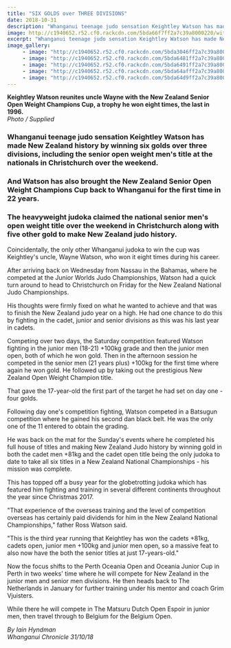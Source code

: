 ```yaml
---
title: "SIX GOLDS over THREE DIVISIONS"
date: 2018-10-31
description: "Whanganui teenage judo sensation Keightley Watson has made NZ history by winning six golds over three divisions..."
image: http://c1940652.r52.cf0.rackcdn.com/5bda66f7ff2a7c39a8000220/with-cup.290-jpg.jpg
excerpt: "Whanganui teenage judo sensation Keightley Watson has made New Zealand history by winning six golds over three divisions"
image_gallery:
     - image: "http://c1940652.r52.cf0.rackcdn.com/5bda3046ff2a7c39a80001fe/Keighley-1st-in-history-CHRON-31-oct.jpg"
     - image: "http://c1940652.r52.cf0.rackcdn.com/5bda6481ff2a7c39a800020a/1.jpg"
     - image: "http://c1940652.r52.cf0.rackcdn.com/5bda6491ff2a7c39a800020c/8.jpg"
     - image: "http://c1940652.r52.cf0.rackcdn.com/5bda64afff2a7c39a800020e/16.jpg"
     - image: "http://c1940652.r52.cf0.rackcdn.com/5bda64d9ff2a7c39a8000212/17.jpg"
---
```


<p><strong>Keightley Watson reunites uncle Wayne with the New Zealand Senior Open Weight Champions Cup, a trophy he won eight times, the last in 1996.<br /></strong><em>Photo / Supplied</em></p>
<h3 class="element element-paragraph">Whanganui teenage judo sensation Keightley Watson has made New Zealand history by winning six golds over three divisions, including the senior open weight men's title at the nationals in Christchurch over the weekend.</h3>
<h3 class="element element-paragraph">And Watson has also brought the New Zealand Senior Open Weight Champions Cup back to Whanganui for the first time in 22 years.</h3>
<h3 class="element element-paragraph">The heavyweight judoka claimed the national senior men's open weight title over the weekend in Christchurch along with five other gold to make New Zealand judo history.</h3>
<p class="element element-paragraph">Coincidentally, the only other Whanganui judoka to win the cup was Keightley's uncle, Wayne Watson, who won it eight times during his career.</p>
<p class="element element-paragraph">After arriving back on Wednesday from Nassau in the Bahamas, where he competed at the Junior Worlds Judo Championships, Watson had a quick turn around to head to Christchurch on Friday for the New Zealand National Judo Championships.</p>
<p class="element element-paragraph">His thoughts were firmly fixed on what he wanted to achieve and that was to finish the New Zealand judo year on a high. He had one chance to do this by fighting in the cadet, junior and senior divisions as this was his last year in cadets.</p>
<p class="element element-paragraph">Competing over two days, the Saturday competition featured Watson fighting in the junior men (18-21) +100kg grade and then the junior men open, both of which he won gold. Then in the afternoon session he competed in the senior men (21 years plus) +100kg for the first time where again he won gold. He followed up by taking out the prestigious New Zealand Open Weight Champion title.</p>
<p class="element element-paragraph">That gave the 17-year-old the first part of the target he had set on day one - four golds.</p>
<p class="element element-paragraph">Following day one's competition fighting, Watson competed in a Batsugun competition where he gained his second dan black belt. He was the only one of the 11 entered to obtain the grading.</p>
<p class="element element-paragraph">He was back on the mat for the Sunday's events where he completed his full house of titles and making New Zealand Judo history by winning gold in both the cadet men +81kg and the cadet open title being the only judoka to date to take all six titles in a New Zealand National Championships - his mission was complete.</p>
<p class="element element-paragraph">This has topped off a busy year for the globetrotting judoka which has featured him fighting and training in several different continents throughout the year since Christmas 2017.</p>
<p class="element element-paragraph">"That experience of the overseas training and the level of competition overseas has certainly paid dividends for him in the New Zealand National Championships," father Ross Watson said.</p>
<p class="element element-paragraph">"This is the third year running that Keightley has won the cadets +81kg, cadets open, junior men +100kg and junior men open, so a massive feat to also now have the both the senior titles at just 17-years-old."</p>
<p class="element element-paragraph">Now the focus shifts to the Perth Oceania Open and Oceania Junior Cup in Perth in two weeks' time where he will compete for New Zealand in the junior men and senior men divisions. He then heads back to The Netherlands in January for further training under his mentor and coach Grim Vjuisters.</p>
<p class="element element-paragraph">While there he will compete in The Matsuru Dutch Open Espoir in junior men, then travel through to Belgium for the Belgium Open.</p>
<p class="element element-paragraph"><em>By Iain Hyndman</em><br /><em>Whanganui Chronicle 31/10/18</em></p>

